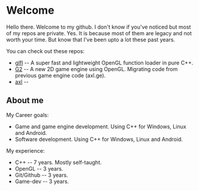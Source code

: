 # Welcome

Hello there. Welcome to my github. I don't know if you've noticed but most of my repos are private. Yes. It is because most of them are legacy and not worth your time. But know that I've been upto a lot these past years. 

You can check out these repos:

- [glfl](https://github.com/Defalt8/glfl) -- A super fast and lightweight OpenGL function loader in pure C++.
- [G2](https://github.com/Defalt8/g2) -- A new 2D game engine using OpenGL. Migrating code from previous game engine code (axl.ge).
- [axl](https://github.com/Defalt8/axl) -- 

## About me

My Career goals: 

- Game and game engine development. Using C++ for Windows, Linux and Android.
- Software development. Using C++ for Windows, Linux and Android.

My experience:

- C++ -- 7 years. Mostly self-taught.
- OpenGL -- 3 years.
- Git/Github -- 3 years.
- Game-dev -- 3 years.
